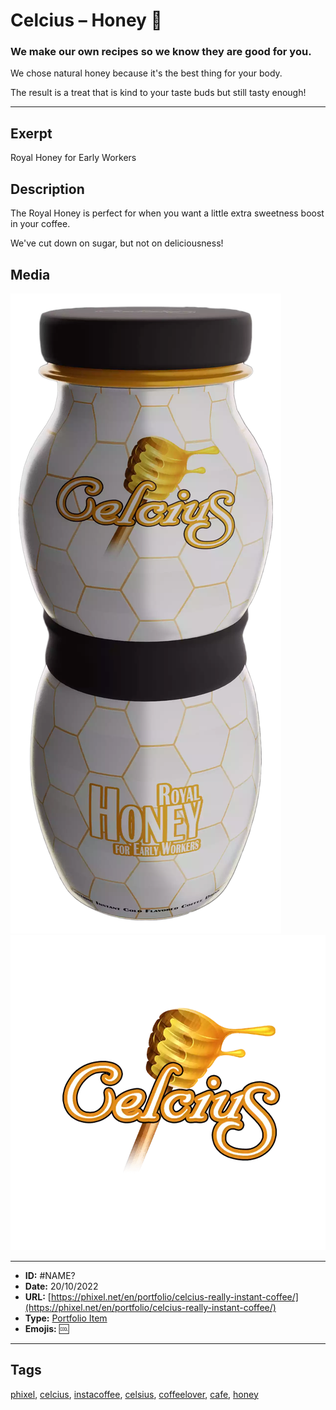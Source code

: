 # Celcius – Honey 🍯
### We make our own recipes so we know they are good for you.

We chose natural honey because it's the best thing for your body.

The result is a treat that is kind to your taste buds but still tasty enough!


------------
## Exerpt
Royal Honey for Early Workers
## Description
The Royal Honey is perfect for when you want a little extra sweetness boost in your coffee.

We've cut down on sugar, but not on deliciousness!
## Media
<img src="media/b37f4180/honey.webp">
<img src="media/cd81ed0d/honey.webp">

------------
- **ID:** #NAME?
- **Date:** 20/10/2022
- **URL:** [https://phixel.net/en/portfolio/celcius-really-instant-coffee/](https://phixel.net/en/portfolio/celcius-really-instant-coffee/)
- **Type:** [Portfolio Item](#portfolio-item)
- **Emojis:** 🆒

------------
## Tags
[phixel](#phixel), [celcius](#celcius), [instacoffee](#instacoffee), [celsius](#celsius), [coffeelover](#coffeelover), [cafe](#cafe), [honey](#honey)

